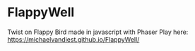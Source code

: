 # FlappyWell
Twist on Flappy Bird made in javascript with Phaser
Play here: https://michaelvandiest.github.io/FlappyWell/
